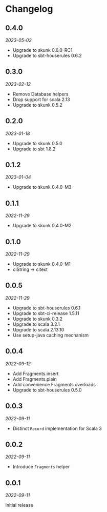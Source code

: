 # Changelog

## 0.4.0

_2023-05-02_

* Upgrade to skunk 0.6.0-RC1
* Upgrade to sbt-houserules 0.6.2

## 0.3.0

_2023-02-12_

* Remove Database helpers
* Drop support for scala 2.13
* Upgrade to skunk 0.5.2

## 0.2.0

_2023-01-18_

* Upgrade to skunk 0.5.0
* Upgrade to sbt 1.8.2

## 0.1.2

_2023-01-04_

* Upgrade to skunk 0.4.0-M3

## 0.1.1

_2022-11-29_

* Upgrade to skunk 0.4.0-M2

## 0.1.0

_2022-11-29_

* Upgrade to skunk 0.4.0-M1
* ciString -> citext

## 0.0.5

_2022-11-29_

* Upgrade to sbt-houserules 0.6.1
* Upgrade to sbt-ci-release 1.5.11
* Upgrade to skunk 0.3.2
* Upgrade to scala 3.2.1
* Upgrade to scala 2.13.10
* Use setup-java caching mechanism

## 0.0.4

_2022-09-12_

* Add Fragments.insert
* Add Fragments.plain
* Add convenience Fragments overloads
* Upgrade to sbt-houserules 0.5.0

## 0.0.3

_2022-09-11_

* Distinct `Record` implementation for Scala 3

## 0.0.2

_2022-09-11_

* Introduce `Fragments` helper

## 0.0.1

_2022-09-11_

Initial release